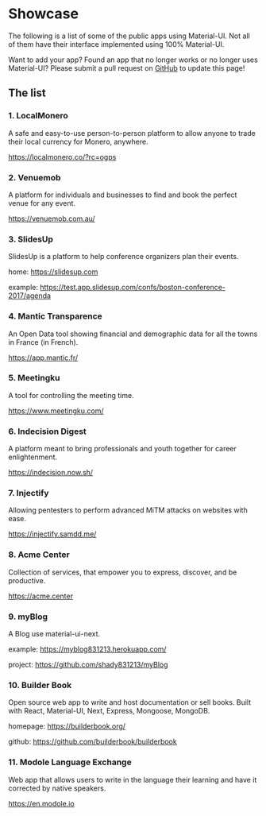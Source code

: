 # Showcase

The following is a list of some of the public apps using Material-UI. Not all of them have their interface implemented using 100% Material-UI.

Want to add your app? Found an app that no longer works or no longer uses Material-UI? Please submit a pull request on [GitHub](https://github.com/mui-org/material-ui) to update this page!

## The list

### 1. LocalMonero
  A safe and easy-to-use person-to-person platform to allow anyone to trade their local currency for Monero, anywhere.
 
  https://localmonero.co/?rc=ogps
  
### 2. Venuemob
  A platform for individuals and businesses to find and book the perfect venue for any event.
 
 https://venuemob.com.au/
  
### 3. SlidesUp
  SlidesUp is a platform to help conference organizers plan their events.
  
  home: https://slidesup.com
  
  example: https://test.app.slidesup.com/confs/boston-conference-2017/agenda
  
### 4. Mantic Transparence
  An Open Data tool showing financial and demographic data for all the towns in France (in French).
   
  https://app.mantic.fr/
  
### 5. Meetingku
  A tool for controlling the meeting time.
 
  https://www.meetingku.com/
 
### 6. Indecision Digest
  A platform meant to bring professionals and youth together for career enlightenment.
  
  https://indecision.now.sh/
   
### 7. Injectify
  Allowing pentesters to perform advanced MiTM attacks on websites with ease.
 
  https://injectify.samdd.me/
 
### 8. Acme Center
  Collection of services, that empower you to express, discover, and be productive.
   
  https://acme.center

### 9. myBlog
  A Blog use material-ui-next.
 
  example: https://myblog831213.herokuapp.com/
 
  project: https://github.com/shady831213/myBlog

### 10. Builder Book
  Open source web app to write and host documentation or sell books.
  Built with React, Material-UI, Next, Express, Mongoose, MongoDB.
  
  homepage: https://builderbook.org/

  github: https://github.com/builderbook/builderbook
  
### 11. Modole Language Exchange
  Web app that allows users to write in the language their learning and have it corrected by native speakers.
  
  https://en.modole.io
